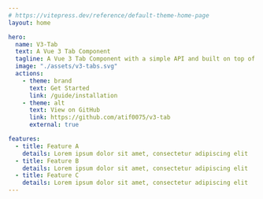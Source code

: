 ```yaml
---
# https://vitepress.dev/reference/default-theme-home-page
layout: home

hero:
  name: V3-Tab
  text: A Vue 3 Tab Component
  tagline: A Vue 3 Tab Component with a simple API and built on top of <span class='headless'>Headless UI</span>
  image: "./assets/v3-tabs.svg"
  actions:
    - theme: brand
      text: Get Started
      link: /guide/installation
    - theme: alt
      text: View on GitHub
      link: https://github.com/atif0075/v3-tab
      external: true

features:
  - title: Feature A
    details: Lorem ipsum dolor sit amet, consectetur adipiscing elit
  - title: Feature B
    details: Lorem ipsum dolor sit amet, consectetur adipiscing elit
  - title: Feature C
    details: Lorem ipsum dolor sit amet, consectetur adipiscing elit
---
```


<style>
:root {
  --vp-home-hero-name-color: transparent;
  --vp-home-hero-name-background: -webkit-linear-gradient(120deg, #bd34fe 30%, #41d1ff);

  --vp-home-hero-image-background-image: linear-gradient(-45deg, #bd34fe 50%, #47caff 50%);
  --vp-home-hero-image-filter: blur(40px);
}

@media (min-width: 640px) {
  :root {
    --vp-home-hero-image-filter: blur(56px);
  }
}

@media (min-width: 960px) {
  :root {
    --vp-home-hero-image-filter: blur(72px);
  }
}
.headless{
     background:  -webkit-linear-gradient(120deg, #bd34fe 30%, #41d1ff);
    -webkit-background-clip: text;
    background-clip: text;
    -webkit-text-fill-color:  transparent;

}
</style>
